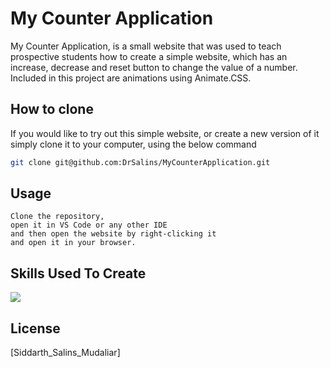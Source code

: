 # My Counter Application

My Counter Application, is a small website that was used to teach prospective students how to create a simple website, which has an increase, decrease and reset button to 
change the value of a number. Included in this project are animations using Animate.CSS.

## How to clone

If you would like to try out this simple website, or create a new version of it simply clone it to your computer, using the below command

```bash
git clone git@github.com:DrSalins/MyCounterApplication.git
```

## Usage

```
Clone the repository, 
open it in VS Code or any other IDE 
and then open the website by right-clicking it 
and open it in your browser.
```
## Skills Used To Create

<p align="left">
  <a href="https://skillicons.dev">
    <img src="https://skillicons.dev/icons?i=html,css,js,bootstrap" />
  </a>
</p>

## License

[Siddarth_Salins_Mudaliar]
